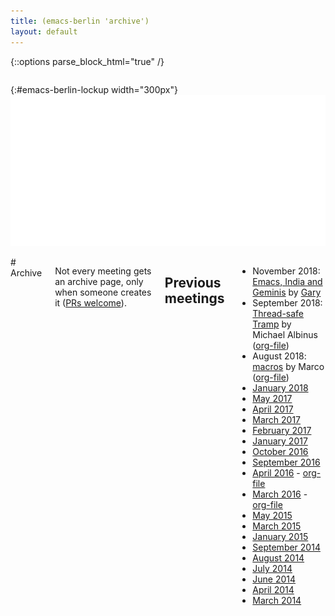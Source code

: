 ```yaml
---
title: (emacs-berlin 'archive')
layout: default
---
```

{::options parse_block_html="true" /}

<section id="above-fold"><div class="row"><div class="large-12 columns intro-info">

{:#emacs-berlin-lockup width="300px"}
![emacs-berlin logo](img/emacs-berlin.png)

</div></div></section>

<section id="below-fold"><div class="row"><div class="medium-8 columns">
# Archive

Not every meeting gets an archive page, only when someone creates it
([PRs welcome](https://github.com/emacs-berlin/emacs-berlin.org/)).

## Previous meetings
* November 2018: [Emacs, India and Geminis](https://worldgeek.org/gemini-in-action-india-2018/gemini-in-action.html) by [Gary](https://worldgeek.org/)
* September 2018: [Thread-safe Tramp](thread-safe-tramp-2018-09.html) by Michael Albinus ([org-file](thread-safe-tramp-2018-09.org))
* August 2018: [macros](macros-2018-08.html) by Marco ([org-file](macros-2018-08.org))
* [January 2018](20180131-notes.html)
* [May 2017](20170531-notes.html)
* [April 2017](20170426-notes.html)
* [March 2017](20170329-notes.html)
* [February 2017](#)
* [January 2017](20170126-notes.html)
* [October 2016](20161026-notes.html)
* [September 2016](20160928-notes.html)
* [April 2016](20160427-notes.html) - [org-file](20160427-notes.org)
* [March 2016](20160330-notes.html) - [org-file](20160330-notes.org)
* [May 2015](20150527-notes.html)
* [March 2015](20150325-announce.html)
* [January 2015](20150128-notes.html)
* [September 2014](20140924-notes.html)
* [August 2014](20140827-notes.html)
* [July 2014](20140730-notes.html)
* [June 2014](https://mailb.org/pipermail/emacs-berlin/2014/000008.html)
* [April 2014](https://gist.github.com/pxlpnk/11392935)
* [March 2014](20140327.html)



</div></div></section>
